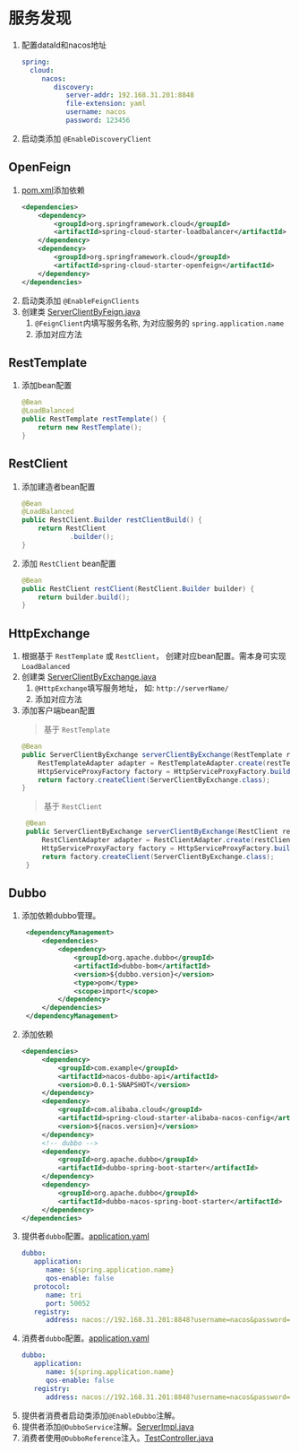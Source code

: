 # 服务发现
1. 配置dataId和nacos地址
    ```yaml
   spring:
      cloud:
         nacos:
            discovery:
               server-addr: 192.168.31.201:8848
               file-extension: yaml
               username: nacos
               password: 123456
   ```
2. 启动类添加 `@EnableDiscoveryClient`

## OpenFeign
1. [pom.xml](nacos-consumer/pom.xml)添加依赖
    ```xml
    <dependencies>
        <dependency>
            <groupId>org.springframework.cloud</groupId>
            <artifactId>spring-cloud-starter-loadbalancer</artifactId>
        </dependency>
        <dependency>
            <groupId>org.springframework.cloud</groupId>
            <artifactId>spring-cloud-starter-openfeign</artifactId>
        </dependency>
    </dependencies>
   ```
2. 启动类添加 `@EnableFeignClients`
3. 创建类 [ServerClientByFeign.java](nacos-spring-consumer/src/main/java/com/example/nacos/consumer/ServerClientByFeign.java)
   1. `@FeignClient`内填写服务名称, 为对应服务的 `spring.application.name`
   2. 添加对应方法

## RestTemplate
1. 添加bean配置
    ```java
    @Bean
    @LoadBalanced
    public RestTemplate restTemplate() {
        return new RestTemplate();
    }
   ```

## RestClient
1. 添加建造者bean配置
    ```java
    @Bean
    @LoadBalanced
    public RestClient.Builder restClientBuild() {
        return RestClient
                .builder();
    }
    ```
2. 添加 `RestClient` bean配置
    ```java
    @Bean
    public RestClient restClient(RestClient.Builder builder) {
        return builder.build();
    }
   ```

## HttpExchange
1. 根据基于 `RestTemplate` 或 `RestClient`， 创建对应bean配置。需本身可实现`LoadBalanced`
2. 创建类 [ServerClientByExchange.java](nacos-spring-consumer/src/main/java/com/example/nacos/consumer/ServerClientByExchange.java)
   1. `@HttpExchange`填写服务地址， 如: `http://serverName/`
   2. 添加对应方法
3. 添加客户端bean配置
    > 基于 `RestTemplate`
    ```java
    @Bean
    public ServerClientByExchange serverClientByExchange(RestTemplate restTemplate) {
        RestTemplateAdapter adapter = RestTemplateAdapter.create(restTemplate);
        HttpServiceProxyFactory factory = HttpServiceProxyFactory.builderFor(adapter).build();
        return factory.createClient(ServerClientByExchange.class);
    }
   ```
   > 基于 `RestClient`
   ```java
    @Bean
    public ServerClientByExchange serverClientByExchange(RestClient restClient) {
        RestClientAdapter adapter = RestClientAdapter.create(restClient);
        HttpServiceProxyFactory factory = HttpServiceProxyFactory.builderFor(adapter).build();
        return factory.createClient(ServerClientByExchange.class);
    }
   ```
   
## Dubbo
1. 添加依赖dubbo管理。
   ```xml
    <dependencyManagement>
        <dependencies>
            <dependency>
                <groupId>org.apache.dubbo</groupId>
                <artifactId>dubbo-bom</artifactId>
                <version>${dubbo.version}</version>
                <type>pom</type>
                <scope>import</scope>
            </dependency>
        </dependencies>
    </dependencyManagement>
   ```
2. 添加依赖
   ```xml
   <dependencies>
        <dependency>
            <groupId>com.example</groupId>
            <artifactId>nacos-dubbo-api</artifactId>
            <version>0.0.1-SNAPSHOT</version>
        </dependency>
        <dependency>
            <groupId>com.alibaba.cloud</groupId>
            <artifactId>spring-cloud-starter-alibaba-nacos-config</artifactId>
            <version>${nacos.version}</version>
        </dependency>
        <!-- dubbo -->
        <dependency>
            <groupId>org.apache.dubbo</groupId>
            <artifactId>dubbo-spring-boot-starter</artifactId>
        </dependency>
        <dependency>
            <groupId>org.apache.dubbo</groupId>
            <artifactId>dubbo-nacos-spring-boot-starter</artifactId>
        </dependency>
   </dependencies>
   ```
3. 提供者`dubbo`配置。[application.yaml](nacos-dubbo-provider/src/main/resources/application.yaml)
   ```yaml
   dubbo:
      application:
         name: ${spring.application.name}
         qos-enable: false
      protocol:
         name: tri
         port: 50052
      registry:
         address: nacos://192.168.31.201:8848?username=nacos&password=123456
   ```
4. 消费者`dubbo`配置。[application.yaml](nacos-dubbo-consumer/src/main/resources/application.yaml)
   ```yaml
   dubbo:
      application:
         name: ${spring.application.name}
         qos-enable: false
      registry:
         address: nacos://192.168.31.201:8848?username=nacos&password=123456
   ```
5. 提供者消费者启动类添加`@EnableDubbo`注解。
6. 提供者添加`@DubboService`注解。[ServerImpl.java](nacos-dubbo-provider/src/main/java/com/example/nacos/provider/ServerImpl.java)
7. 消费者使用`@DubboReference`注入。[TestController.java](nacos-dubbo-consumer/src/main/java/com/example/nacos/consumer/TestController.java)